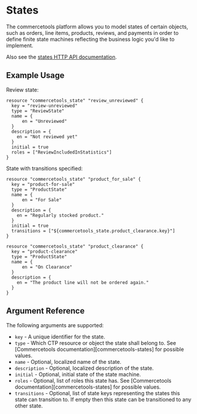 # States

The commercetools platform allows you to model states of certain objects, such as orders, line items, products, reviews, and payments in order to define finite state machines reflecting the business logic you'd like to implement.

Also see the [states HTTP API documentation][commercetool-states].

## Example Usage

Review state:

```hcl
resource "commercetools_state" "review_unreviewed" {
  key = "review-unreviewed"
  type = "ReviewState"
  name = {
      en = "Unreviewed"
  }
  description = {
    en = "Not reviewed yet"
  }
  initial = true
  roles = ["ReviewIncludedInStatistics"]
}
```

State with transitions specified:

```hcl
resource "commercetools_state" "product_for_sale" {
  key = "product-for-sale"
  type = "ProductState"
  name = {
      en = "For Sale"
  }
  description = {
    en = "Regularly stocked product."
  }
  initial = true
  transitions = ["${commercetools_state.product_clearance.key}"]
}

resource "commercetools_state" "product_clearance" {
  key = "product-clearance"
  type = "ProductState"
  name = {
      en = "On Clearance"
  }
  description = {
    en = "The product line will not be ordered again."
  }
}
```

## Argument Reference

The following arguments are supported:

* `key` - A unique identifier for the state.
* `type` - Which CTP resource or object the state shall belong to. See [Commercetools documentation][commercetools-states] for possible values.
* `name` - Optional, localized name of the state.
* `description` - Optional, localized description of the state.
* `initial` - Optional, initial state of the state machine.
* `roles` - Optional, list of roles this state has. See [Commercetools documentation][commercetools-states] for possible values.
* `transitions` - Optional, list of state keys representing the states this state can transition to. If empty then this state can be transitioned to any other state.

[commercetool-states]: https://docs.commercetools.com/http-api-projects-states.html

